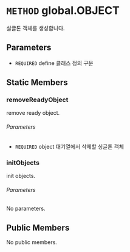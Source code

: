 # `METHOD` global.OBJECT
실글톤 객체를 생성합니다.

## Parameters
* `REQUIRED` define	클래스  정의 구문

## Static Members

### removeReadyObject
remove ready object.
###### Parameters
* `REQUIRED` object	대기열에서  삭제할 싱글톤 객체

### initObjects
init objects.
###### Parameters
No parameters.

## Public Members
No public members.
